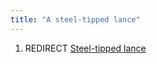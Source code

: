 ```yaml
---
title: "A steel-tipped lance"
---
```


1.  REDIRECT [Steel-tipped lance](Steel-tipped_lance "wikilink")